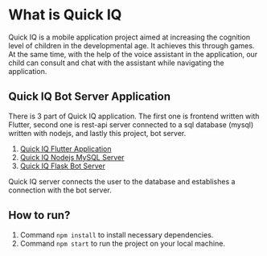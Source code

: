 # What is Quick IQ

Quick IQ is a mobile application project aimed at increasing the cognition level of children in the developmental age. It achieves this through games. At the same time, with the help of the voice assistant in the application, our child can consult and chat with the assistant while navigating the application.

## Quick IQ Bot Server Application

There is 3 part of Quick IQ application. The first one is frontend written with Flutter, second one is rest-api server connected to a sql database (mysql) written with nodejs, and lastly this project, bot server. 

1. [Quick IQ Flutter Application](https://github.com/DogukanTopcu/quick_iq_flutter)
2. [Quick IQ Nodejs MySQL Server](https://github.com/DogukanTopcu/quick_iq_sql_server)
3. [Quick IQ Flask Bot Server](https://github.com/DogukanTopcu/quick_iq_bot_server)

Quick IQ server connects the user to the database and establishes a connection with the bot server.

## How to run?

1. Command `npm install` to install necessary dependencies.
2. Command `npm start` to run the project on your local machine.
